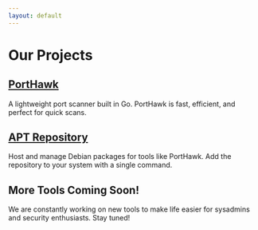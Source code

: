 ```yaml
---
layout: default
---
```


# Our Projects

## [PortHawk](https://github.com/Krikas-Sec/PortHawk)
A lightweight port scanner built in Go. PortHawk is fast, efficient, and perfect for quick scans.

## [APT Repository](https://Krikas-Sec.github.io/apt-repo)
Host and manage Debian packages for tools like PortHawk. Add the repository to your system with a single command.

## More Tools Coming Soon!
We are constantly working on new tools to make life easier for sysadmins and security enthusiasts. Stay tuned!
